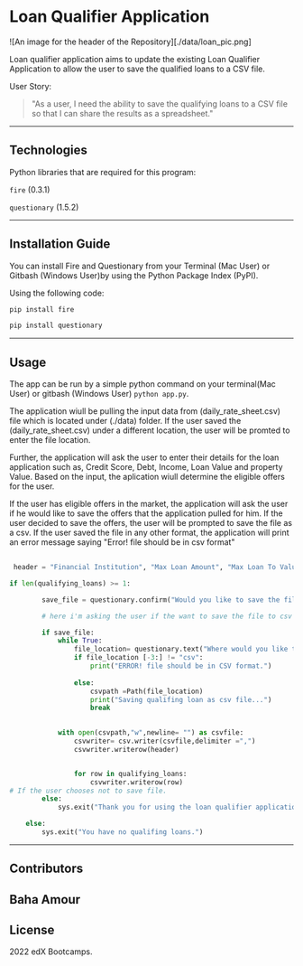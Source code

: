# Loan Qualifier Application
![An image for the header of the Repository][./data/loan_pic.png]

Loan qualifier application aims to update the existing Loan Qualifier Application to allow the user to save the qualified loans to a CSV file.

User Story:
> "As a user, I need the ability to save the qualifying loans to a CSV file so that I can share the results as a spreadsheet."

---

## Technologies

Python libraries that are required for this program:

`fire` (0.3.1)

`questionary` (1.5.2)

---

## Installation Guide

You can install Fire and Questionary from your Terminal (Mac User) or Gitbash (Windows User)by using the Python Package Index (PyPI).

Using the following code:

```python
pip install fire
```
```python
pip install questionary
```

---

## Usage

The app can be run by a simple python command on your terminal(Mac User) or gitbash (Windows User) `python app.py`.

The application wiull be pulling the input data from (daily_rate_sheet.csv) file which is located under (./data) folder. If the user saved the (daily_rate_sheet.csv) under a different location, the user will be promted to enter the file location.

Further, the application will ask the user to enter their details for the loan application such as, Credit Score, Debt, Income, Loan Value and property Value. Based on the input, the aplication wiull determine the eligible offers for the user. 

If the user has eligible offers in the market, the application will ask the user if he would like to save the offers that the application pulled for him. If the user decided to save the offers, the user will be prompted to save the file as a csv. If the user saved the file in any other format, the application will print an error message saying "Error! file should be in csv format"

```python
 
 header = "Financial Institution", "Max Loan Amount", "Max Loan To Value", "Max Debt to Income Ratio", "Minumum Credit Score","APR Offered"

if len(qualifying_loans) >= 1:

        save_file = questionary.confirm("Would you like to save the file to csv?").ask()

        # here i'm asking the user if the want to save the file to csv

        if save_file:
            while True:
                file_location= questionary.text("Where would you like to save the file?").ask()
                if file_location [-3:] != "csv":
                    print("ERROR! file should be in CSV format.")
                
                else:
                    csvpath =Path(file_location)
                    print("Saving qualifing loan as csv file...")
                    break
            

            with open(csvpath,"w",newline= "") as csvfile:
                csvwriter= csv.writer(csvfile,delimiter =",")
                csvwriter.writerow(header)


                for row in qualifying_loans:
                    csvwriter.writerow(row)
# If the user chooses not to save file.
        else:
            sys.exit("Thank you for using the loan qualifier application.")

    else:
        sys.exit("You have no qualifing loans.")

```

---

## Contributors

Baha Amour
---

## License

2022 edX Bootcamps.


[def]: ./data/loan_pic.jpg